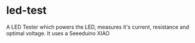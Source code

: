 # led-test

A LED Tester which powers the LED, measures it's current, resistance and optimal voltage. It uses a Seeeduino XIAO 
